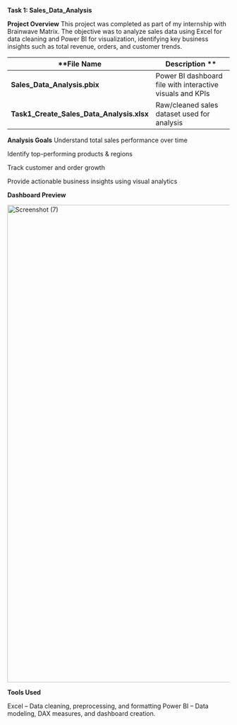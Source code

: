 **Task 1: Sales_Data_Analysis**

**Project Overview**
This project was completed as part of my internship with Brainwave Matrix.
The objective was to analyze sales data using Excel for data cleaning and Power BI for visualization, identifying key business insights such as total revenue, orders, and customer trends.

| **File Name                                     | Description  **                                             |
| --------------------------------------------- | --------------------------------------------------------- |
| **Sales\_Data\_Analysis.pbix**                | Power BI dashboard file with interactive visuals and KPIs |
| **Task1\_Create\_Sales\_Data\_Analysis.xlsx** | Raw/cleaned sales dataset used for analysis               |

**Analysis Goals**
Understand total sales performance over time

Identify top-performing products & regions

Track customer and order growth

Provide actionable business insights using visual analytics


**Dashboard Preview**

<img width="1920" height="1080" alt="Screenshot (7)" src="https://github.com/user-attachments/assets/97d728f1-5b8f-4024-83e1-369d8e757f87" />

 **Tools Used**

Excel – Data cleaning, preprocessing, and formatting
Power BI – Data modeling, DAX measures, and dashboard creation.
